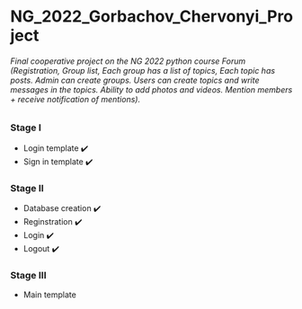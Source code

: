 # NG_2022_Gorbachov_Chervonyi_Project

###### Final cooperative project on the NG 2022 python course Forum (Registration, Group list, Each group has a list of topics, Each topic has posts. Admin can create groups. Users can create topics and write messages in the topics. Ability to add photos and videos. Mention members + receive notification of mentions).

### Stage I
- Login template  :heavy_check_mark:
- Sign in template  :heavy_check_mark:
### Stage II
- Database creation  :heavy_check_mark:
- Reginstration  :heavy_check_mark:
- Login  :heavy_check_mark:
- Logout  :heavy_check_mark:
### Stage III
- Main template


